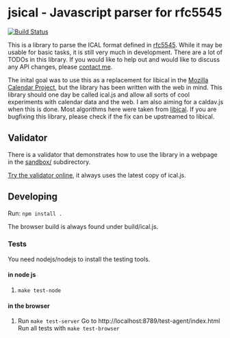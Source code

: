 # jsical - Javascript parser for rfc5545

[![Build Status](https://secure.travis-ci.org/kewisch/ical.js.png?branch=master)](http://travis-ci.org/kewisch/ical.js)

This is a library to parse the ICAL format defined in [rfc5545](http://tools.ietf.org/html/rfc5545). While it may be usable for basic tasks, it is still very much in development. There are a lot of TODOs in this library. If you would like to help out and would like to discuss any API changes, please [contact me](mailto:mozilla@kewis.ch).

The inital goal was to use this as a replacement for libical in the [Mozilla Calendar Project](http://www.mozilla.org/projects/calendar/), but the library has been written with the web in mind. This library should one day be called ical.js and allow all sorts of cool experiments with calendar data and the web. I am also aiming for a caldav.js when this is done. Most algorithms here were taken from [libical](http://sourceforge.net/projects/freeassociation/). If you are bugfixing this library, please check if the fix can be upstreamed to libical.


## Validator 

There is a validator that demonstrates how to use the library in a webpage in the [sandbox/](https://github.com/kewisch/ical.js/tree/master/sandbox) subdirectory.

[Try the validator online](http://kewisch.github.com/ical.js/validator.html), it always uses the latest copy of ical.js.

## Developing

Run: `npm install .`

The browser build is always found under build/ical.js. 

### Tests

You need nodejs/nodejs to install the testing tools.

#### in node js

1. `make test-node`

#### in the browser

1.  Run `make test-server`
    Go to http://localhost:8789/test-agent/index.html
    Run all tests with `make test-browser`

